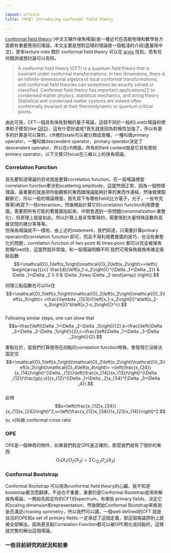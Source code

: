 ```yaml
---

layout: article
title: (中文) Introducing conformal field theory

---
```

[conformal field theory](https://en.wikipedia.org/wiki/Conformal_field_theory) (中文又稱作保角場論)是一種近代在高能物理和數學各方面都有重要應用的理論，本文主要是想對這樣的理論做一個粗淺的介紹(盡量用中文)，更多lecture note 關於 conformal field theory 可以在 [arxiv](https://arxiv.org/) 找到。若有任何錯誤或想討論可以告知。
> A conformal field theory (CFT) is a quantum field theory that is invariant under conformal transformations. In two dimensions, there is an infinite-dimensional algebra of local conformal transformations, and conformal field theories can sometimes be exactly solved or classified. Conformal field theory has important applications[1] to condensed matter physics, statistical mechanics, and string theory. Statistical and condensed matter systems are indeed often conformally invariant at their thermodynamic or quantum critical points.

由此可見，CFT一個具有保角對稱的量子場論，這個不同於一般的Loretz場論和標準粒子模型(like [QED](https://en.wikipedia.org/wiki/Quantum_electrodynamics))，這有什麼好處呢?首先就是因為對稱性加強了，所以有更多的計算是可以算的，cft裡的state可以被分類成兩種，一種叫做primary operator，一種叫做descendent operator，primary operator決定了descendent operator，所以在cft裡面，所有的field content就是它具有那些primary operator。以下文章只focus在三維以上的保角場論。

### Correlation Function
首先要知道場論的目地就是要算correlation function，在一般場論裡面correlation function牽涉到scattering amplitude，這當然很正常，因為一個物理理論，最重要的就是把你能觀察的東西跟理論能夠計算的東西作連結，然後做實驗觀察它，所以一般的場論裡面，首先寫下有哪些field(比方電子，光子，一些夸克等等)再寫下一些interaction，然後開始計算它的correlation function利用費曼圖，需要把所有可能的費曼圖加起來，中間會遇到一些問題(renormalization:重整化)，但原理上就是如此，所以計算上是非常繁瑣的，需要用到大量特殊函數和高維空間的積分等等等。<br>
但保角場論就不一樣啦，由上述的statement，我們知道，只需要計算primary operator的correlation function 即可，而且不用利用費曼圖的技巧，也沒有重整化的問題，correlation function of two point 和 three point 都可以完全被保角對稱fixed住，這當然就非常強，和一般場論明顯不同
我們可用保角變換來確定兩點函數<br>
$$<\mathcal{O}_1\left(x_1\right)\mathcal{O}_2\left(x_2\right)>=\left\{
\begin{array}{cc}
	\frac{d}{\left|x_1-x_2\right|{}^{\Delta _1+\Delta _2}} & \Delta _1=\Delta _2 \\
	0 & \Delta _1\neq \Delta _2
\end{array}
\right\}.$$ 

同理三點函數也可以fix住<br>
$$<\mathcal{O}_1\left(x_1\right)\mathcal{O}_2\left(x_2\right)\mathcal{O}_3\left(x_3\right)> =\frac{\lambda _{123}}{\left|x_1-x_2\right|{}^a\left|x_2-x_3\right|{}^b\left|x_1-x_3\right|{}^c}.$$ <br>
Following similar steps, one can show that
$$a=\frac{\left(\Delta _1+\Delta _2-\Delta _3\right)}{2},b=\frac{\left(\Delta _3+\Delta _2-\Delta _1\right)}{2},c=\frac{\left(\Delta _1+\Delta _3-\Delta _2\right)}{2}.$$

重點在於，當我們打算使用在四點的correlation function時候，會發現它沒辦法固定住
$$<\mathcal{O}_1\left(x_1\right)\mathcal{O}_2\left(x_2\right)\mathcal{O}_3\left(x_3\right)\mathcal{O}_4\left(x_4\right)> =\left(\frac{x_{24}}{x_{14}}\right)^{\Delta _{12}}\left(\frac{x_{14}}{x_{13}}\right)^{\Delta _{12}}\frac{g(u,v)}{x_{12}^{\Delta _1+\Delta _2}x_{34}^{\Delta _3+\Delta _4}}.$$ <br>
此時 $$u=\left(\frac{x_{12}x_{34}}{x_{13}x_{24}}\right)^2,v=\left(\frac{x_{12}x_{34}}{x_{23}x_{14}}\right)^2.$$ (u, v)叫做 conformal cross ratio

### OPE
OPE是一個神奇的物件，如果我們假定OPE是正確的，那麼我們就有了很妙的東西
$$O_1(X_1)O_2(X_2)=\Sigma C_{12J}O_J(X_3)$$

### Conformal Bootstrap
Conformal Bootstrap 可以視為conformal field theory的心臟，我不知道bootstrap要怎麼翻譯，不過也不重要，重要的是Conformal Bootstrap是用來解保角場論，一開始先假定你的CFT的spectrum，有哪些 primary fields，決定它的scaling dimension和representation，然後開始Conformal Bootstrap來檢測是否滿足crossing symmetry，所以我們可以講，一個well defined的CFT 就是自洽的OPE和a set of primary fields.一定承認了這個定義，那這個場論原則上就被全部解出，因為更高點Correlation Function都可以被OPE簡化成四點的，這樣就完整的解出這個場論。


### 一些目前研究的狀況和前景


